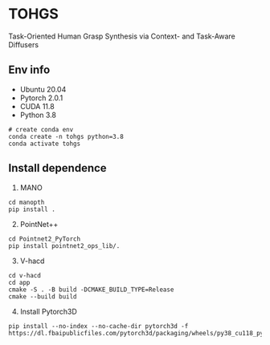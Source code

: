 # TOHGS
Task-Oriented Human Grasp Synthesis via Context- and Task-Aware Diffusers
## Env info
- Ubuntu 20.04
- Pytorch 2.0.1
- CUDA 11.8
- Python 3.8
```
# create conda env
conda create -n tohgs python=3.8
conda activate tohgs
```

## Install dependence
1. MANO
```
cd manopth
pip install .
```
2. PointNet++
```
cd Pointnet2_PyTorch
pip install pointnet2_ops_lib/.
```
3. V-hacd
```
cd v-hacd
cd app
cmake -S . -B build -DCMAKE_BUILD_TYPE=Release
cmake --build build
```
4. Install Pytorch3D
```
pip install --no-index --no-cache-dir pytorch3d -f https://dl.fbaipublicfiles.com/pytorch3d/packaging/wheels/py38_cu118_pyt201/download.html
```

